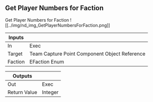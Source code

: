 ## Get Player Numbers for Faction
Get Player Numbers for Faction
![[../img/nd_img_GetPlayerNumbersForFaction.png]]

|Inputs||
|--|--|
| In | Exec |
| Target | Team Capture Point Component Object Reference |
| Faction | EFaction Enum |

|Outputs||
|--|--|
| Out | Exec |
| Return Value | Integer |
